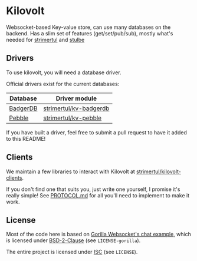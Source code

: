 # Kilovolt

Websocket-based Key-value store, can use many databases on the backend. Has a slim set of features (get/set/pub/sub), mostly what's needed for [strimertul](https://github.com/strimertul/strimertul) and [stulbe](https://github.com/strimertul/stulbe/)

## Drivers

To use kilovolt, you will need a database driver.

Official drivers exist for the current databases:

| Database   | Driver module            |
|------------|--------------------------|
| [BadgerDB] | [strimertul/kv-badgerdb] |
| [Pebble]   | [strimertul/kv-pebble]   |

[BadgerDB]: https://github.com/dgraph-io/badger
[strimertul/kv-badgerdb]: https://github.com/strimertul/kv-badgerdb
[Pebble]: https://github.com/cockroachdb/pebble
[strimertul/kv-pebble]: https://github.com/strimertul/kv-pebble 

If you have built a driver, feel free to submit a pull request to have it added to this README!

## Clients

We maintain a few libraries to interact with Kilovolt at [strimertul/kilovolt-clients](https://github.com/strimertul/kilovolt-clients).

If you don't find one that suits you, just write one yourself, I promise it's really simple! See [PROTOCOL.md](PROTOCOL.md) for all you'll need to implement to make it work.

## License

Most of the code here is based on [Gorilla Websocket's chat example](https://github.com/gorilla/websocket/tree/master/examples/chat), which is licensed under [BSD-2-Clause](LICENSE-gorilla) (see `LICENSE-gorilla`).

The entire project is licensed under [ISC](LICENSE) (see `LICENSE`).
